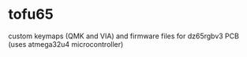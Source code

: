 # tofu65
custom keymaps (QMK and VIA) and firmware files for dz65rgbv3 PCB (uses atmega32u4 microcontroller)
